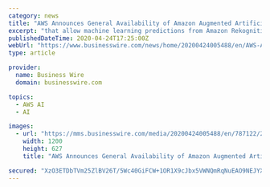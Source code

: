 ```yaml
---
category: news
title: "AWS Announces General Availability of Amazon Augmented Artificial Intelligence (A2I)"
excerpt: "that allow machine learning predictions from Amazon Rekognition and Amazon Textract to be human-reviewed more easily. Developers who build custom machine learning models in Amazon SageMaker (or ..."
publishedDateTime: 2020-04-24T17:25:00Z
webUrl: "https://www.businesswire.com/news/home/20200424005488/en/AWS-Announces-General-Availability-Amazon-Augmented-Artificial"
type: article

provider:
  name: Business Wire
  domain: businesswire.com

topics:
  - AWS AI
  - AI

images:
  - url: "https://mms.businesswire.com/media/20200424005488/en/787122/23/AWS_logo_RGB.jpg"
    width: 1200
    height: 627
    title: "AWS Announces General Availability of Amazon Augmented Artificial Intelligence (A2I)"

secured: "XzO3ETDbTVm25ZlBV26T/5Wc40GiFCW+1OR1X9cJbx5VWNQmRqNuEAO9NEJYXfP/Uj0vHe1e8vJxmDJ6rwwiVpOagC4lnL8ljF84etzhpjZm6A3nPL7Tia2N46CbJBQ++tvtwCUCqVExEDxvYENxpgG3Ord1RA8+meBAXxf4mGUYmsfwvY037+SOV7kNvERR+r3tl025V1Vhdo1CrH+qLYStUKhlHH0mz786deMyzov+YHh1s1BWYVN6QdTWPzCJ9ybt5A3WDSpMMeIcXWqSGCkUTm/PaWm5SsCo+Ctr6mrk3Lpe2VEURl1zOVtp51qf;luKypz8w30D8csZB092cXQ=="
---
```


